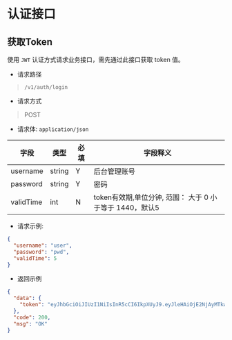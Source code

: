 # 认证接口

## 获取Token

使用 `JWT` 认证方式请求业务接口，需先通过此接口获取 token 值。

- 请求路径

> `/v1/auth/login`

- 请求方式

> POST

- 请求体: `application/json`

| 字段      | 类型   | 必填 | 字段释义                                                    |
| --------- | ------ | ---- | ----------------------------------------------------------- |
| username  | string | Y    | 后台管理账号                                                      |
| password  | string | Y    | 密码                                                        |
| validTime | int    | N    | token有效期,单位分钟, 范围： 大于 0 小于等于 1440，默认5 |


- 请求示例:

```json
{
  "username": "user",
  "password": "pwd",
  "validTime": 5
}
```

- 返回示例

```json
{
  "data": {
    "token": "eyJhbGciOiJIUzI1NiIsInR5cCI6IkpXUyJ9.eyJleHAiOjE2NjAyMTkwMDcsImlhdCI6MTY2MDIxODcwNywiaXNzIjoiU2Vuc2VUaW1lIiwidXNlcklkIjoiYWRtaW4ifQ.-sRDf6dA6MXW72Ofb-2zGq9NJr0FXoszwWWueWssN70"
  },
  "code": 200,
  "msg": "OK"
}
```
